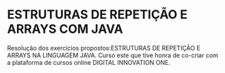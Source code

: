 # ESTRUTURAS DE REPETIÇÃO E ARRAYS COM JAVA

Resolução dos exercícios propostos:ESTRUTURAS DE REPETIÇÃO E ARRAYS NA LINGUAGEM JAVA. Curso este que tive honra de co-criar com a plataforma de cursos online DIGITAL INNOVATION ONE.
